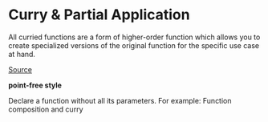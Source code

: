 # Curry & Partial Application

All curried functions are a form of higher-order function which allows you to create specialized versions of the original function for the specific use case at hand.

[Source](https://medium.com/javascript-scene/curry-and-function-composition-2c208d774983)

**point-free style**

Declare a function without all its parameters. For example: Function composition and curry